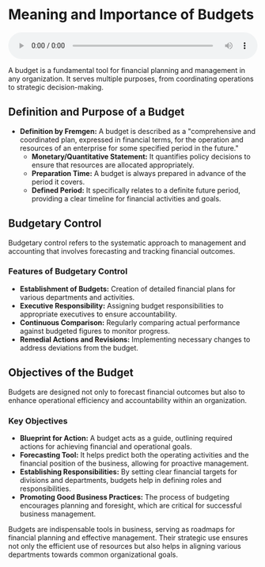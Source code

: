 # Meaning and Importance of Budgets

<audio controls style="width: 100%;">
  <source src="../../../../../audio/4th_sem/CMA/Unit-4 Budgetary Control/4.a Meaning and Importance.mp3" type="audio/mpeg">
  Your browser does not support the audio element.
</audio>


A budget is a fundamental tool for financial planning and management in any organization. It serves multiple purposes, from coordinating operations to strategic decision-making.

## Definition and Purpose of a Budget
- **Definition by Fremgen:** A budget is described as a "comprehensive and coordinated plan, expressed in financial terms, for the operation and resources of an enterprise for some specified period in the future."
  - **Monetary/Quantitative Statement:** It quantifies policy decisions to ensure that resources are allocated appropriately.
  - **Preparation Time:** A budget is always prepared in advance of the period it covers.
  - **Defined Period:** It specifically relates to a definite future period, providing a clear timeline for financial activities and goals.

## Budgetary Control
Budgetary control refers to the systematic approach to management and accounting that involves forecasting and tracking financial outcomes.

### Features of Budgetary Control
- **Establishment of Budgets:** Creation of detailed financial plans for various departments and activities.
- **Executive Responsibility:** Assigning budget responsibilities to appropriate executives to ensure accountability.
- **Continuous Comparison:** Regularly comparing actual performance against budgeted figures to monitor progress.
- **Remedial Actions and Revisions:** Implementing necessary changes to address deviations from the budget.

## Objectives of the Budget
Budgets are designed not only to forecast financial outcomes but also to enhance operational efficiency and accountability within an organization.

### Key Objectives
- **Blueprint for Action:** A budget acts as a guide, outlining required actions for achieving financial and operational goals.
- **Forecasting Tool:** It helps predict both the operating activities and the financial position of the business, allowing for proactive management.
- **Establishing Responsibilities:** By setting clear financial targets for divisions and departments, budgets help in defining roles and responsibilities.
- **Promoting Good Business Practices:** The process of budgeting encourages planning and foresight, which are critical for successful business management.

Budgets are indispensable tools in business, serving as roadmaps for financial planning and effective management. Their strategic use ensures not only the efficient use of resources but also helps in aligning various departments towards common organizational goals.
